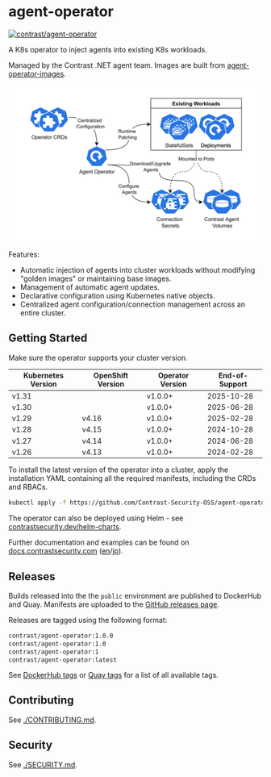 # agent-operator

[![contrast/agent-operator](https://img.shields.io/docker/v/contrast/agent-operator?label=contrast%2Fagent-operator&logo=docker&logoColor=white&style=flat-square&cacheSeconds=86400)](https://hub.docker.com/r/contrast/agent-operator)

A K8s operator to inject agents into existing K8s workloads.

Managed by the Contrast .NET agent team. Images are built from [agent-operator-images](https://github.com/Contrast-Security-OSS/agent-operator-images).

![Layout](./docs/assets/operator-layout.svg)

Features:
- Automatic injection of agents into cluster workloads without modifying "golden images" or maintaining base images.
- Management of automatic agent updates.
- Declarative configuration using Kubernetes native objects.
- Centralized agent configuration/connection management across an entire cluster.

## Getting Started

Make sure the operator supports your cluster version.

| Kubernetes Version | OpenShift Version | Operator Version | End-of-Support |
|--------------------|-------------------|------------------|----------------|
| v1.31              |                   | v1.0.0+         | 2025-10-28     |
| v1.30              |                   | v1.0.0+         | 2025-06-28     |
| v1.29              | v4.16             | v1.0.0+         | 2025-02-28     |
| v1.28              | v4.15             | v1.0.0+         | 2024-10-28     |
| v1.27              | v4.14             | v1.0.0+         | 2024-06-28     |
| v1.26              | v4.13             | v1.0.0+         | 2024-02-28     |

To install the latest version of the operator into a cluster, apply the installation YAML containing all the required manifests, including the CRDs and RBACs.

```bash
kubectl apply -f https://github.com/Contrast-Security-OSS/agent-operator/releases/latest/download/install-prod.yaml
```

The operator can also be deployed using Helm - see [contrastsecurity.dev/helm-charts](https://contrastsecurity.dev/helm-charts/).

Further documentation and examples can be found on [docs.contrastsecurity.com](https://docs.contrastsecurity.com/en/agent-operator.html) ([en](https://docs.contrastsecurity.com/en/agent-operator.html)/[jp](https://docs.contrastsecurity.jp/ja/agent-operator.html)).

## Releases

Builds released into the the `public` environment are published to DockerHub and Quay. Manifests are uploaded to the [GitHub releases page](https://github.com/Contrast-Security-OSS/agent-operator/releases).

Releases are tagged using the following format:

```
contrast/agent-operator:1.0.0
contrast/agent-operator:1.0
contrast/agent-operator:1
contrast/agent-operator:latest
```

See [DockerHub tags](https://hub.docker.com/r/contrast/agent-operator/tags) or [Quay tags](https://quay.io/repository/contrast/agent-operator?tab=tags) for a list of all available tags.

## Contributing

See [./CONTRIBUTING.md](./CONTRIBUTING.md).

## Security

See [./SECURITY.md](./SECURITY.md).
